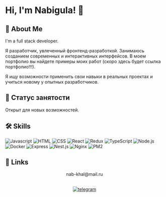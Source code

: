 
# Hi, I'm Nabigula! 👋


## 🚀 About Me
I'm a full stack developer.

Я разработчик, увлеченный фронтенд-разработкой. Занимаюсь созданием современных и интерактивных интерфейсов. В моем портфолио вы найдете примеры моих работ (скоро здесь будет ссылка портфолио!!!).

Я ищу возможности применить свои навыки в реальных проектах и учиться новому у опытных разработчиков.

## 🧲 Статус занятости

Открыт для новых возможностей.

## 🛠 Skills
<!-- Javascript, HTML, CSS -->
![Javascript](https://img.shields.io/badge/Javascript-fae41e?style=for-the-badge&logo=Javascript&logoColor=white)
![HTML](https://img.shields.io/badge/HTML-F67C01?style=for-the-badge&logo=html&logoColor=white)
![CSS](https://img.shields.io/badge/CSS-017DC8?style=for-the-badge&logo=CSS&logoColor=white)
![React](https://img.shields.io/badge/React-000000?style=for-the-badge&logo=React&logoColor=38AED0)
![Redux](https://img.shields.io/badge/Redux-ffffff?style=for-the-badge&logo=Redux&logoColor=7649BB)
![TypeScript](https://img.shields.io/badge/TypeScript-3178C6?style=for-the-badge&logo=TypeScript&logoColor=white)
![Node.js](https://img.shields.io/badge/Node.js-8CC64C?style=for-the-badge&logo=Node.js&logoColor=white)
![Docker](https://img.shields.io/badge/Docker-519ee6?style=for-the-badge&logo=Docker&logoColor=white)
![Express](https://img.shields.io/badge/Express-white?style=for-the-badge&logo=Express&logoColor=363636)
![Nest.js](https://img.shields.io/badge/Nest.js-181a1c?style=for-the-badge&logo=Nest&logoColor=363636)
![Nginx](https://img.shields.io/badge/nginx-00953c?style=for-the-badge&logo=Nginx&logoColor=white)
![PM2](https://img.shields.io/badge/PM2-white?style=for-the-badge&logo=PM2&logoColor=60f)

## 🔗 Links


<center>
nab-khal@mail.ru <br><br>


[![telegram](https://img.shields.io/badge/telegram-0A62c0?style=for-the-badge&logo=telegram&logoColor=white)](https://t.me/staro_dver)
<center>





